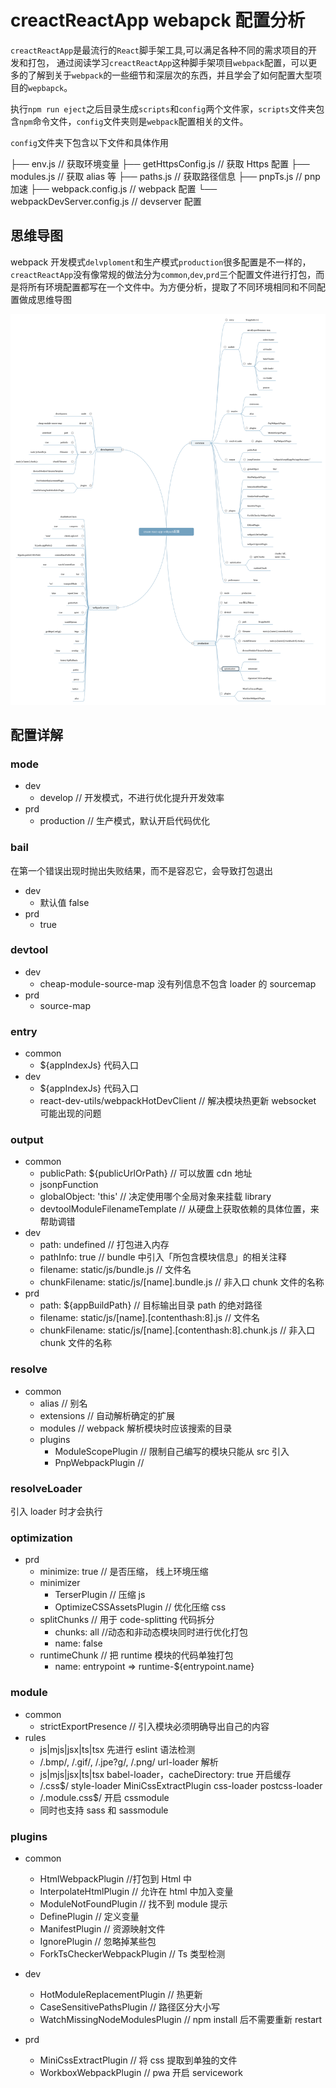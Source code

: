 # creactReactApp webapck 配置分析

`creactReactApp`是最流行的`React`脚手架工具,可以满足各种不同的需求项目的开发和打包， 通过阅读学习`creactReactApp`这种脚手架项目`webpack`配置，可以更多的了解到关于`webpack`的一些细节和深层次的东西，并且学会了如何配置大型项目的`wepbapck`。

执行`npm run eject`之后目录生成`scripts`和`config`两个文件家，`scripts`文件夹包含`npm`命令文件，`config`文件夹则是`webpack`配置相关的文件。

`config`文件夹下包含以下文件和具体作用

├── env.js // 获取环境变量
├── getHttpsConfig.js // 获取 Https 配置
├── modules.js // 获取 alias 等
├── paths.js // 获取路径信息
├── pnpTs.js // pnp 加速
├── webpack.config.js // webpack 配置
└── webpackDevServer.config.js // devserver 配置

## 思维导图

webpack 开发模式`delvploment`和生产模式`production`很多配置是不一样的，`creactReactApp`没有像常规的做法分为`common`,`dev`,`prd`三个配置文件进行打包，而是将所有环境配置都写在一个文件中。为方便分析，提取了不同环境相同和不同配置做成思维导图

![](./images/create-react-app+webpack配置.svg)

## 配置详解

### mode

- dev
  - develop // 开发模式，不进行优化提升开发效率
- prd
  - production // 生产模式，默认开启代码优化

### bail

在第一个错误出现时抛出失败结果，而不是容忍它，会导致打包退出

- dev
  - 默认值 false
- prd
  - true

### devtool

- dev
  - cheap-module-source-map 没有列信息不包含 loader 的 sourcemap
- prd
  - source-map

### entry

- common
  - ${appIndexJs} 代码入口
- dev
  - ${appIndexJs} 代码入口
  - react-dev-utils/webpackHotDevClient // 解决模块热更新 websocket 可能出现的问题

### output

- common
  - publicPath: ${publicUrlOrPath} // 可以放置 cdn 地址
  - jsonpFunction
  - globalObject: 'this' // 决定使用哪个全局对象来挂载 library
  - devtoolModuleFilenameTemplate // 从硬盘上获取依赖的具体位置，来帮助调错
- dev
  - path: undefined // 打包进入内存
  - pathInfo: true // bundle 中引入「所包含模块信息」的相关注释
  - filename: static/js/bundle.js // 文件名
  - chunkFilename: static/js/[name].bundle.js // 非入口 chunk 文件的名称
- prd
  - path: ${appBuildPath} // 目标输出目录 path 的绝对路径
  - filename: static/js/[name].[contenthash:8].js // 文件名
  - chunkFilename: static/js/[name].[contenthash:8].chunk.js // 非入口 chunk 文件的名称

### resolve

- common
  - alias // 别名
  - extensions // 自动解析确定的扩展
  - modules // webpack 解析模块时应该搜索的目录
  - plugins
    - ModuleScopePlugin // 限制自己编写的模块只能从 src 引入
    - PnpWebpackPlugin //

### resolveLoader

引入 loader 时才会执行

### optimization

- prd
  - minimize: true // 是否压缩， 线上环境压缩
  - minimizer
    - TerserPlugin // 压缩 js
    - OptimizeCSSAssetsPlugin // 优化压缩 css
  - splitChunks // 用于 code-splitting 代码拆分
    - chunks: all //动态和非动态模块同时进行优化打包
    - name: false
  - runtimeChunk // 把 runtime 模块的代码单独打包
    - name: entrypoint => runtime-${entrypoint.name}

### module

- common
  - strictExportPresence // 引入模块必须明确导出自己的内容
- rules
  - js|mjs|jsx|ts|tsx 先进行 eslint 语法检测
  - /.bmp/, /\.gif/, /.jpe?g/, /\.png/ url-loader 解析
  - js|mjs|jsx|ts|tsx babel-loader，cacheDirectory: true 开启缓存
  - /.css$/ style-loader MiniCssExtractPlugin css-loader postcss-loader
  - /.module.css$/ 开启 cssmodule
  - 同时也支持 sass 和 sassmodule

### plugins

- common

  - HtmlWebpackPlugin //打包到 Html 中
  - InterpolateHtmlPlugin // 允许在 html 中加入变量
  - ModuleNotFoundPlugin // 找不到 module 提示
  - DefinePlugin // 定义变量
  - ManifestPlugin // 资源映射文件
  - IgnorePlugin // 忽略掉某些包
  - ForkTsCheckerWebpackPlugin // Ts 类型检测

- dev

  - HotModuleReplacementPlugin // 热更新
  - CaseSensitivePathsPlugin // 路径区分大小写
  - WatchMissingNodeModulesPlugin // npm install 后不需要重新 restart

- prd

  - MiniCssExtractPlugin // 将 css 提取到单独的文件
  - WorkboxWebpackPlugin // pwa 开启 servicework
